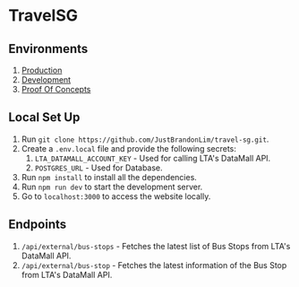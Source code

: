 # TravelSG

## Environments

1. [Production](https://travel-sg.vercel.app)
2. [Development](https://dev-travel-sg.vercel.app)
3. [Proof Of Concepts](https://pocs-travel-sg.vercel.app)

## Local Set Up

1. Run `git clone https://github.com/JustBrandonLim/travel-sg.git`.
2. Create a `.env.local` file and provide the following secrets:
    1. `LTA_DATAMALL_ACCOUNT_KEY` - Used for calling LTA's DataMall API.
    2. `POSTGRES_URL` - Used for Database.
3. Run `npm install` to install all the dependencies.
4. Run `npm run dev` to start the development server.
5. Go to `localhost:3000` to access the website locally.

## Endpoints

1. `/api/external/bus-stops` - Fetches the latest list of Bus Stops from LTA's DataMall API.
2. `/api/external/bus-stop` - Fetches the latest information of the Bus Stop from LTA's DataMall API.